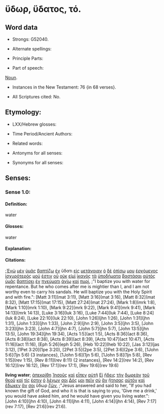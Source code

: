 # ὕδωρ, ὕδατος, τό.

<!-- Status: S2=NeedsFinalCheck -->
<!-- Lexica used for edits: BDAG, FFM, LN, A-S -->

## Word data

* Strongs: G52040.

* Alternate spellings:


* Principle Parts: 

* Part of speech: 

[Noun](http://ugg.readthedocs.io/en/latest/noun.html).

* Instances in the New Testament: 76 {in 68 verses}.

* All Scriptures cited: No.

## Etymology: 

* LXX/Hebrew glosses: 

* Time Period/Ancient Authors: 

* Related words: 

* Antonyms for all senses:

* Synonyms for all senses: 

## Senses: 

### Sense 1.0:

#### Definition: 

water

#### Glosses:

water

#### Explanation:

#### Citations:

;[Ἐγὼ](../G14730/01.md) [μὲν](../G33030/01.md) [ὑμᾶς](../G47710/01.md) [βαπτίζω](../G09070/01.md) [ἐν](../G17220/01.md) ὕδατι [εἰς](../G15190/01.md) [μετάνοιαν](../G33410/01.md) [ὁ](../G35880/01.md) [δὲ](../G11610/01.md) [ὀπίσω](../G36940/01.md) [μου](../G14730/01.md) [ἐρχόμενος](../G20640/01.md) [ἰσχυρότερός](../G24785/01.md) [μού](../G14730/01.md) [ἐστιν](../G99999/01.md) [οὗ](../G37390/01.md) [οὐκ](../G37560/01.md) [εἰμὶ](../G99999/01.md) [ἱκανὸς](../G24250/01.md) [τὰ](../G35880/01.md) [ὑποδήματα](../G52660/01.md) [βαστάσαι](../G09410/01.md) [αὐτὸς](../G08460/01.md) [ὑμᾶς](../G47710/01.md) [βαπτίσει](../G09070/01.md) [ἐν](../G17220/01.md) [πνεύματι](../G41510/01.md) [ἁγίῳ](../G00400/01.md) [καὶ](../G25320/01.md) [πυρί](../G44420/01.md), 
;"I baptize you with water for repentance. But he who comes after me is mightier than I, and I am not worthy even to carry his sandals. He will baptize you with the Holy Spirit and with fire.":
[Matt 3:11](mat 3:11),  [Matt 3:16](mat 3:16),  [Matt 8:32](mat 8:32),  [Matt 17:15](mat 17:15),  [Matt 27:24](mat 27:24),  [Mark 1:8](mrk 1:8),  [Mark 1:10](mrk 1:10),  [Mark 9:22](mrk 9:22),  [Mark 9:41](mrk 9:41),  [Mark 14:13](mrk 14:13),  [Luke 3:16](luk 3:16),  [Luke 7:44](luk 7:44),  [Luke 8:24](luk 8:24),  [Luke 22:10](luk 22:10),  [John 1:26](jhn 1:26),  [John 1:31](jhn 1:31),  [John 1:33](jhn 1:33),  [John 2:9](jhn 2:9),  [John 3:5](jhn 3:5),  [John 3:23](jhn 3:23),  [John 4:7](jhn 4:7),  [John 5:7](jhn 5:7),  [John 13:5](jhn 13:5),  [John 19:34](jhn 19:34),  [Acts 1:5](act 1:5),  [Acts 8:36](act 8:36),  [Acts 8:38](act 8:38),  [Acts 8:39](act 8:39),  [Acts 10:47](act 10:47),  [Acts 11:16](act 11:16),  [Eph 5:26](eph 5:26),  [Heb 10:22](heb 10:22),  [Jas 3:12](jas 3:12),  [1Pet 3:20](1pe 3:20),  [2Pet 3:5](2pe 3:5),  [2Pet 3:6](2pe 3:6),  [1John 5:6](1jn 5:6) {3 instances},  [1John 5:6](1jn 5:6),  [1John 5:8](1jn 5:8),  [Rev 1:15](rev 1:15),  [Rev 8:11](rev 8:11) {2 instances},  [Rev 14:2](rev 14:2),  [Rev 16:12](rev 16:12),  [Rev 17:1](rev 17:1),  [Rev 19:6](rev 19:6)

**living water**;
[ἀπεκρίθη](../G06110/01.md) [Ἰησοῦς](../G24240/01.md) [καὶ](../G25320/01.md) [εἶπεν](../G30040/01.md) [αὐτῇ](../G08460/01.md) [Εἰ](../G14870/01.md) [ᾔδεις](../G99999/01.md) [τὴν](../G35880/01.md) [δωρεὰν](../G14310/01.md) [τοῦ](../G35880/01.md) [θεοῦ](../G23160/01.md) [καὶ](../G25320/01.md) [τίς](../G51010/01.md) [ἐστιν](../G99999/01.md) [ὁ](../G35880/01.md) [λέγων](../G30040/01.md) [σοι](../G47710/01.md) [Δός](../G13250/01.md) [μοι](../G14730/01.md) [πεῖν](../G40950/01.md) [σὺ](../G47710/01.md) [ἂν](../G03020/01.md) [ᾔτησας](../G01540/01.md) [αὐτὸν](../G08460/01.md) [καὶ](../G25320/01.md) [ἔδωκεν](../G13250/01.md) [ἄν](../G03020/01.md) [σοι](../G47710/01.md) ὕδωρ [ζῶν](../G21980/01.md), 
;"Jesus answered and said to her, "If you had known the gift of God, and who it is that is saying to you, 'Give me a drink,' you would have asked him, and he would have given you living water.":
[John 4:10](jhn 4:10),  [John 4:11](jhn 4:11),  [John 4:14](jhn 4:14),  [Rev 7:17](rev 7:17),  [Rev 21:6](rev 21:6).  


